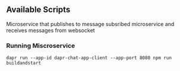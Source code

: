 ## Available Scripts
Microservice that publishes to message subsribed microservice and receives messages from websocket

### Running Miscroservice
`dapr run --app-id dapr-chat-app-client --app-port 8080 npm run buildandstart`